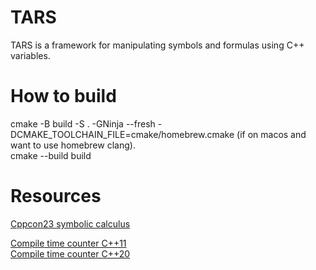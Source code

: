 # TARS
TARS is a framework for manipulating symbols and formulas using C++ variables.

# How to build
cmake -B build -S . -GNinja --fresh -DCMAKE_TOOLCHAIN_FILE=cmake/homebrew.cmake (if on macos and want to use homebrew clang).  
cmake --build build

# Resources
[Cppcon23 symbolic calculus](https://youtu.be/lPfA4SFojao?si=wd4-8vxe03peYqW6)  

[Compile time counter C++11](https://b.atch.se/posts/constexpr-counter)  
[Compile time counter C++20](https://stackoverflow.com/a/74453799)  